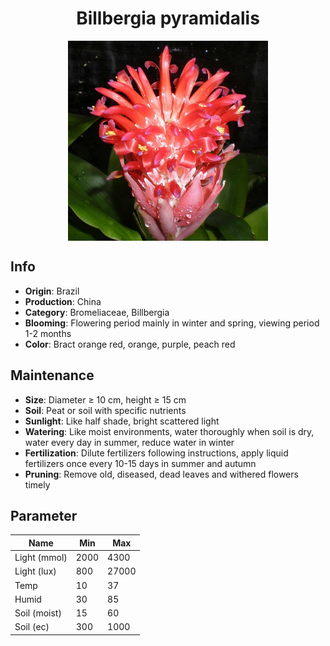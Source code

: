 <h1 align='center'>Billbergia pyramidalis</h1>
<p align="center">
    <img 
        align='center'
        width='320'
        src="../images/billbergia pyramidalis.png" 
        alt='Billbergia pyramidalis' />
</p>

## Info

 - **Origin**: Brazil
 - **Production**: China
 - **Category**: Bromeliaceae, Billbergia
 - **Blooming**: Flowering period mainly in winter and spring, viewing period 1-2 months
 - **Color**: Bract orange red, orange, purple, peach red

## Maintenance

 - **Size**: Diameter ≥ 10 cm, height ≥ 15 cm
 - **Soil**: Peat or soil with specific nutrients
 - **Sunlight**: Like half shade, bright scattered light
 - **Watering**: Like moist environments, water thoroughly when soil is dry, water every day in summer, reduce water in winter
 - **Fertilization**: Dilute fertilizers following instructions,  apply liquid fertilizers once every 10-15 days in summer and autumn
 - **Pruning**: Remove old, diseased, dead leaves and withered flowers timely

## Parameter

| Name         | Min  | Max   |
|--------------|------|-------|
| Light (mmol) | 2000 | 4300  |
| Light (lux)  | 800 | 27000 |
| Temp         | 10    | 37    |
| Humid        | 30   | 85    |
| Soil (moist) | 15   | 60    |
| Soil (ec)    | 300  | 1000  |
